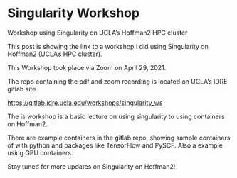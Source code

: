 # Singularity Workshop


<script src="{{< blogdown/postref >}}index.en_files/header-attrs/header-attrs.js"></script>

<div id="TOC">

</div>

<p>Workshop using Singularity on UCLA’s Hoffman2 HPC cluster</p>
<!--more-->
<p>This post is showing the link to a workshop I did using Singularity on Hoffman2 (UCLA’s HPC cluster).</p>
<p>This Workshop took place via Zoom on April 29, 2021.</p>
<p>The repo containing the pdf and zoom recording is located on UCLA’s IDRE gitlab site</p>
<p><a href="https://gitlab.idre.ucla.edu/workshops/singularity_ws" class="uri">https://gitlab.idre.ucla.edu/workshops/singularity_ws</a></p>
<p>The is workshop is a basic lecture on using singularity to using containers on Hoffman2.</p>
<p>There are example containers in the gitlab repo, showing sample containers of with python and packages like TensorFlow and PySCF. Also a example using GPU containers.</p>
<p>Stay tuned for more updates on Singularity on Hoffman2!</p>

